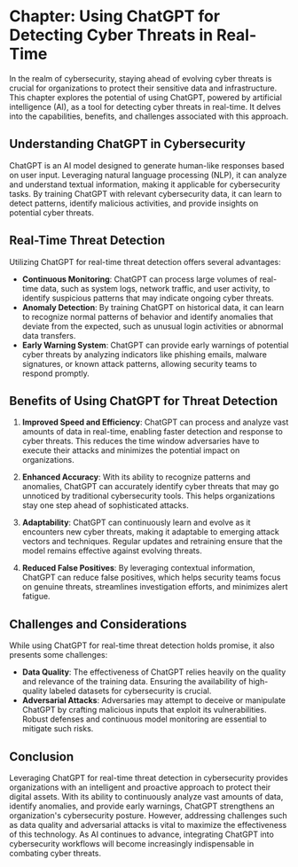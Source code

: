 Chapter: Using ChatGPT for Detecting Cyber Threats in Real-Time
===============================================================

In the realm of cybersecurity, staying ahead of evolving cyber threats is crucial for organizations to protect their sensitive data and infrastructure. This chapter explores the potential of using ChatGPT, powered by artificial intelligence (AI), as a tool for detecting cyber threats in real-time. It delves into the capabilities, benefits, and challenges associated with this approach.

Understanding ChatGPT in Cybersecurity
--------------------------------------

ChatGPT is an AI model designed to generate human-like responses based on user input. Leveraging natural language processing (NLP), it can analyze and understand textual information, making it applicable for cybersecurity tasks. By training ChatGPT with relevant cybersecurity data, it can learn to detect patterns, identify malicious activities, and provide insights on potential cyber threats.

Real-Time Threat Detection
--------------------------

Utilizing ChatGPT for real-time threat detection offers several advantages:

* **Continuous Monitoring**: ChatGPT can process large volumes of real-time data, such as system logs, network traffic, and user activity, to identify suspicious patterns that may indicate ongoing cyber threats.
* **Anomaly Detection**: By training ChatGPT on historical data, it can learn to recognize normal patterns of behavior and identify anomalies that deviate from the expected, such as unusual login activities or abnormal data transfers.
* **Early Warning System**: ChatGPT can provide early warnings of potential cyber threats by analyzing indicators like phishing emails, malware signatures, or known attack patterns, allowing security teams to respond promptly.

Benefits of Using ChatGPT for Threat Detection
----------------------------------------------

1. **Improved Speed and Efficiency**: ChatGPT can process and analyze vast amounts of data in real-time, enabling faster detection and response to cyber threats. This reduces the time window adversaries have to execute their attacks and minimizes the potential impact on organizations.

2. **Enhanced Accuracy**: With its ability to recognize patterns and anomalies, ChatGPT can accurately identify cyber threats that may go unnoticed by traditional cybersecurity tools. This helps organizations stay one step ahead of sophisticated attacks.

3. **Adaptability**: ChatGPT can continuously learn and evolve as it encounters new cyber threats, making it adaptable to emerging attack vectors and techniques. Regular updates and retraining ensure that the model remains effective against evolving threats.

4. **Reduced False Positives**: By leveraging contextual information, ChatGPT can reduce false positives, which helps security teams focus on genuine threats, streamlines investigation efforts, and minimizes alert fatigue.

Challenges and Considerations
-----------------------------

While using ChatGPT for real-time threat detection holds promise, it also presents some challenges:

* **Data Quality**: The effectiveness of ChatGPT relies heavily on the quality and relevance of the training data. Ensuring the availability of high-quality labeled datasets for cybersecurity is crucial.
* **Adversarial Attacks**: Adversaries may attempt to deceive or manipulate ChatGPT by crafting malicious inputs that exploit its vulnerabilities. Robust defenses and continuous model monitoring are essential to mitigate such risks.

Conclusion
----------

Leveraging ChatGPT for real-time threat detection in cybersecurity provides organizations with an intelligent and proactive approach to protect their digital assets. With its ability to continuously analyze vast amounts of data, identify anomalies, and provide early warnings, ChatGPT strengthens an organization's cybersecurity posture. However, addressing challenges such as data quality and adversarial attacks is vital to maximize the effectiveness of this technology. As AI continues to advance, integrating ChatGPT into cybersecurity workflows will become increasingly indispensable in combating cyber threats.
